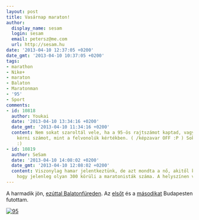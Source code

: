 ```yaml
---
layout: post
title: Vasárnap maraton!
author:
  display_name: sesam
  login: sesam
  email: petersz@me.com
  url: http://sesam.hu
date: '2013-04-10 12:37:05 +0200'
date_gmt: '2013-04-10 10:37:05 +0200'
tags:
- marathon
- Nike+
- maraton
- Balaton
- Maratonman
- '95'
- Sport
comments:
- id: 10818
  author: Youkai
  date: '2013-04-10 13:34:16 +0200'
  date_gmt: '2013-04-10 11:34:16 +0200'
  content: Nem sokat szaroltál vele, ha a 95-ös rajtszámot kaptad, vagy itt lehet
    kérni számot, mint a felvonolúk kértékben. ( /képzavar OFF :P ) Sok sikert hozzá
    :)
- id: 10819
  author: SeSam
  date: '2013-04-10 14:08:02 +0200'
  date_gmt: '2013-04-10 12:08:02 +0200'
  content: Viszonylag hamar jelentkeztünk, de azt mondta a nő, akitől kaptuk a rajtszámot,
    hogy jelenleg olyan 300 körüli a maratonisták száma. A helyszínen várnak még többet.
---
```


A harmadik jön, [ezúttal Balatonfüreden](http://www.maratonman.hu/index.php?page=palyaleiras_fured.php). Az [elsőt](http://sesam.hu/2011/10/03/budapest-maraton) és a [másodikat](http://sesam.hu/2012/10/09/2nd-marathon) Budapesten futottam.

[![95](http://sesam.hu/wp-content/uploads/2013/04/Photo-260-e1365590010167-1024x768.jpeg)](http://sesam.hu/wp-content/uploads/2013/04/Photo-260-e1365590010167.jpeg)
